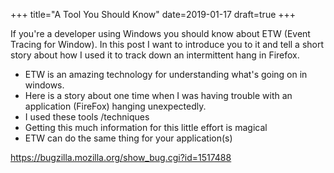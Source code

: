 +++
title="A Tool You Should Know"
date=2019-01-17
draft=true
+++

If you're a developer using Windows you should know about ETW (Event Tracing for Window).  In this post I want to introduce you to it and tell a short story about how I used it to track down an intermittent hang in Firefox.

<!-- more -->



* ETW is an amazing technology for understanding what's going on in windows.
* Here is a story about one time when I was having trouble with an application (FireFox) hanging unexpectedly.  
* I used these tools /techniques
* Getting this much information for this little effort is magical
* ETW can do the same thing for your application(s)


https://bugzilla.mozilla.org/show_bug.cgi?id=1517488